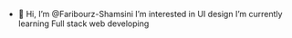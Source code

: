 - 👋 Hi, I’m @Faribourz-Shamsini
 I’m interested in UI design
 I’m currently learning Full stack web developing
